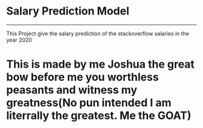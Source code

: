 # Salary Prediction Model

---

This Project give the salary prediction of the stackoverflow salaries in the year 2020 

# This is made by me Joshua the great bow before me you worthless peasants and witness my greatness(No pun intended I am literrally the greatest. Me the GOAT)
